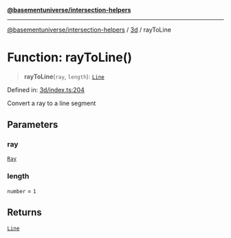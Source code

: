 [**@basementuniverse/intersection-helpers**](../../README.md)

***

[@basementuniverse/intersection-helpers](../../README.md) / [3d](../README.md) / rayToLine

# Function: rayToLine()

> **rayToLine**(`ray`, `length`): [`Line`](../types/type-aliases/Line.md)

Defined in: [3d/index.ts:204](https://github.com/basementuniverse/intersection-helpers/blob/d942e5cf9ee51dc3854d6fbfe1d84a7ecd83c1ca/src/3d/index.ts#L204)

Convert a ray to a line segment

## Parameters

### ray

[`Ray`](../types/type-aliases/Ray.md)

### length

`number` = `1`

## Returns

[`Line`](../types/type-aliases/Line.md)
